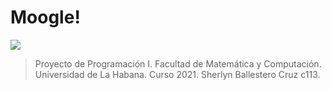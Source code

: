 # Moogle!

![](moogle.png)
> Proyecto de Programación I. Facultad de Matemática y Computación. Universidad de La Habana. Curso 2021.
>Sherlyn Ballestero Cruz c113.








